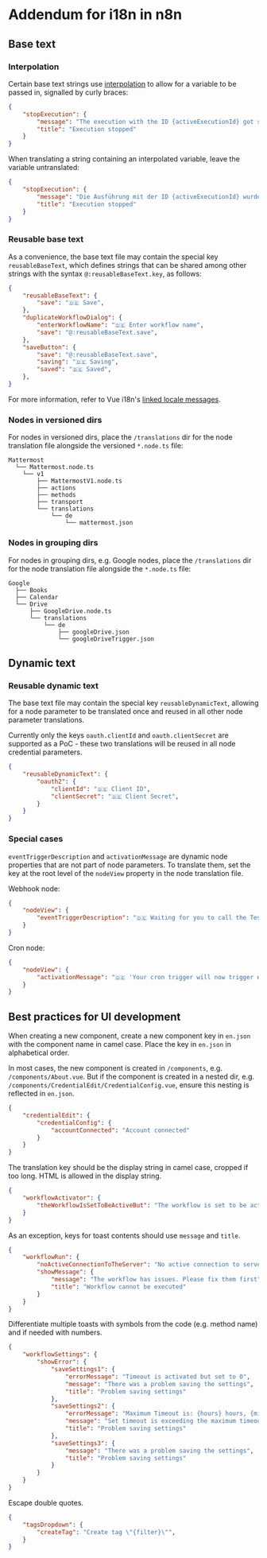 # Addendum for i18n in n8n

## Base text

### Interpolation

Certain base text strings use [interpolation](https://kazupon.github.io/vue-i18n/guide/formatting.html#named-formatting) to allow for a variable to be passed in, signalled by curly braces:

```json
{
	"stopExecution": {
		"message": "The execution with the ID {activeExecutionId} got stopped!",
		"title": "Execution stopped"
	}
}
```

When translating a string containing an interpolated variable, leave the variable untranslated:

```json
{
	"stopExecution": {
		"message": "Die Ausführung mit der ID {activeExecutionId} wurde gestoppt",
		"title": "Execution stopped"
	}
}
```

### Reusable base text

As a convenience, the base text file may contain the special key `reusableBaseText`, which defines strings that can be shared among other strings with the syntax `@:reusableBaseText.key`, as follows:

```json
{
	"reusableBaseText": {
		"save": "🇩🇪 Save",
	},
	"duplicateWorkflowDialog": {
		"enterWorkflowName": "🇩🇪 Enter workflow name",
		"save": "@:reusableBaseText.save",
	},
	"saveButton": {
		"save": "@:reusableBaseText.save",
		"saving": "🇩🇪 Saving",
		"saved": "🇩🇪 Saved",
	},
}
```

For more information, refer to Vue i18n's [linked locale messages](https://kazupon.github.io/vue-i18n/guide/messages.html#linked-locale-messages).

### Nodes in versioned dirs

For nodes in versioned dirs, place the `/translations` dir for the node translation file alongside the versioned `*.node.ts` file:

```
Mattermost
  └── Mattermost.node.ts
    └── v1
        ├── MattermostV1.node.ts
        ├── actions
        ├── methods
        ├── transport
        └── translations
            └── de
                └── mattermost.json
```

### Nodes in grouping dirs

For nodes in grouping dirs, e.g. Google nodes, place the `/translations` dir for the node translation file alongside the `*.node.ts` file:

```
Google
  ├── Books
  ├── Calendar
  └── Drive
      ├── GoogleDrive.node.ts
      └── translations
          └── de
              ├── googleDrive.json
              └── googleDriveTrigger.json
```

## Dynamic text

### Reusable dynamic text

The base text file may contain the special key `reusableDynamicText`, allowing for a node parameter to be translated once and reused in all other node parameter translations.

Currently only the keys `oauth.clientId` and `oauth.clientSecret` are supported as a PoC - these two translations will be reused in all node credential parameters.

```json
{
	"reusableDynamicText": {
		"oauth2": {
			"clientId": "🇩🇪 Client ID",
			"clientSecret": "🇩🇪 Client Secret",
		}
	}
}
```

### Special cases

`eventTriggerDescription` and `activationMessage` are dynamic node properties that are not part of node parameters. To translate them, set the key at the root level of the `nodeView` property in the node translation file.

Webhook node:

```json
{
	"nodeView": {
		"eventTriggerDescription": "🇩🇪 Waiting for you to call the Test URL",
	}
}
```

Cron node:

```json
{
	"nodeView": {
		"activationMessage": "🇩🇪 'Your cron trigger will now trigger executions on the schedule you have defined."
	}
}
```

## Best practices for UI development

When creating a new component, create a new component key in `en.json` with the component name in camel case. Place the key in `en.json` in alphabetical order.

In most cases, the new component is created in `/components`, e.g. `/components/About.vue`. But if the component is created in a nested dir, e.g. `/components/CredentialEdit/CredentialConfig.vue`, ensure this nesting is reflected in `en.json`.

```json
{
	"credentialEdit": {
		"credentialConfig": {
			"accountConnected": "Account connected"
		}
	}
}
```

The translation key should be the display string in camel case, cropped if too long. HTML is allowed in the display string.

```json
{
	"workflowActivator": {
		"theWorkflowIsSetToBeActiveBut": "The workflow is set to be active but could not be started.<br />Click to display error message."
	}
}
```

As an exception, keys for toast contents should use `message` and `title`.

```json
{
	"workflowRun": {
		"noActiveConnectionToTheServer": "No active connection to server. It is maybe down.",
		"showMessage": {
			"message": "The workflow has issues. Please fix them first",
			"title": "Workflow cannot be executed"
		}
	}
}
```

Differentiate multiple toasts with symbols from the code (e.g. method name) and if needed with numbers.

```json
{
	"workflowSettings": {
		"showError": {
			"saveSettings1": {
				"errorMessage": "Timeout is activated but set to 0",
				"message": "There was a problem saving the settings",
				"title": "Problem saving settings"
			},
			"saveSettings2": {
				"errorMessage": "Maximum Timeout is: {hours} hours, {minutes} minutes, {seconds} seconds",
				"message": "Set timeout is exceeding the maximum timeout!",
				"title": "Problem saving settings"
			},
			"saveSettings3": {
				"message": "There was a problem saving the settings",
				"title": "Problem saving settings"
			}
		}
	}
}
```

Escape double quotes.

```json
{
	"tagsDropdown": {
		"createTag": "Create tag \"{filter}\"",
	}
}
```
